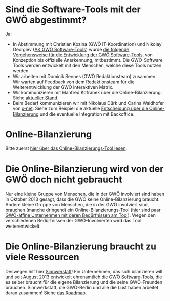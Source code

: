 # Sind die Software-Tools mit der GWÖ abgestimmt?

Ja:

* In Abstimmung mit Christian Kozina (GWÖ IT-Koordination) und Nikolay Georgiev ([AK GWÖ Software-Tools](http://berlin.gwoe.net/ag/gwoe-software-tools/)) wurde [die folgende Vorgehensweise für die Entwicklung der GWÖ Software-Tools](software-deployment-process.md), von Konzeption bis offizielle Anerkennung, mitbestimmt. Die GWÖ-Software Tools werden entwickelt mit den Menschen, welche diese Tools nutzen werden.
* Wir arbeiten mit Dominik Sennes (GWÖ Redaktionsteam) zusammen. Wir warten auf Feedback von dem Redaktionsteam für die Weiterentwicklung der GWÖ interaktiven Matrix.
* Wir kommunizieren mit Manfred Kofranek über die Online-Bilanzierung. Siehe [aktueller Stand](https://github.com/sinnwerkstatt/gemeinwohl-oekonomie/issues/35).
* Beim Bedarf kommunizieren wir mit Nikolaus Dürk und Carina Waidhofer von [x-net](https://www.x-net.at/). Siehe zum Beispiel die aktuelle [Entscheidung über die Online-Bilanzierung](https://github.com/sinnwerkstatt/gemeinwohl-oekonomie/issues/18) und die eventuelle Integration mit Backoffice.

# Online-Bilanzierung

Bitte zuerst [hier über das Online-Bilanzierungs-Tool lesen](https://github.com/sinnwerkstatt/gemeinwohl-oekonomie#ecg-balancing-web-application).

# Die Online-Bilanzierung wird von der GWÖ doch nicht gebraucht

Nur eine kleine Gruppe von Menschen, die in der GWÖ involviert sind haben in Oktober 2013 gesagt, dass die GWÖ keine Online-Bilanzierung braucht. Andere kleine Gruppe von Menschen, die in der GWÖ involviert sind, brauchen (manche dringend) ein Online-Bilanzierungs-Tool (hier sind paar [GWÖ-affine Unternehmen mit deren Bedürfnissen am Tool](https://github.com/sinnwerkstatt/gemeinwohl-oekonomie/blob/master/docs/ECG_Online_Balancing_Roadmap_de.md#unternehmen)). Wegen den verschiedenen Bedürfnissen der GWÖ-Involvierten wird das Tool weiterentwickelt.

# Die Online-Bilanzierung braucht zu viele Ressourcen

Deswegen hilf hier [Sinnwerstatt](https://www.sinnwerkstatt.com/)! Ein Unternehmen, das sich bilanzieren will und seit August 2013 entwickelt ehrenamtlich [die GWÖ Software-Tools](https://github.com/sinnwerkstatt/gemeinwohl-oekonomie#project-goals), die es selber braucht für die eigene Bilanzierung und die seine GWÖ-Freunden brauchen. Sinnwerkstatt, die GWÖ-Berlin und alle die Lust haben arbeitet daran zusammen! Siehe [das Roadmap](ECG_Online_Balancing_Roadmap_de.md#roadmap).
